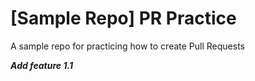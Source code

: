 # [Sample Repo] PR Practice
A sample repo for practicing how to create Pull Requests

***Add feature 1.1***
